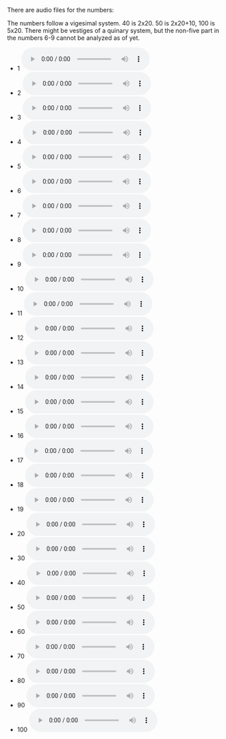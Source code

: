There are audio files for the numbers:

The numbers follow a vigesimal system. 40 is 2x20. 50 is 2x20+10, 100 is 5x20. There might be vestiges of a quinary system, but the non-five part in the numbers 6-9 cannot be analyzed as of yet.

- 1   <audio controls>  <source src="../media/audio/1o.mp3"   type="audio/mpeg"> </audio>
- 2   <audio controls>  <source src="../media/audio/2o.mp3"   type="audio/mpeg"> </audio>
- 3   <audio controls>  <source src="../media/audio/3o.mp3"   type="audio/mpeg"> </audio>
- 4   <audio controls>  <source src="../media/audio/4o.mp3"   type="audio/mpeg"> </audio>
- 5   <audio controls>  <source src="../media/audio/5o.mp3"   type="audio/mpeg"> </audio>
- 6   <audio controls>  <source src="../media/audio/6o.mp3"   type="audio/mpeg"> </audio>
- 7   <audio controls>  <source src="../media/audio/7o.mp3"   type="audio/mpeg"> </audio>
- 8   <audio controls>  <source src="../media/audio/8o.mp3"   type="audio/mpeg"> </audio>
- 9   <audio controls>  <source src="../media/audio/9o.mp3"   type="audio/mpeg"> </audio> 
- 10  <audio controls>  <source src="../media/audio/10o.mp3"  type="audio/mpeg"> </audio>
- 11  <audio controls>  <source src="../media/audio/11o.mp3"  type="audio/mpeg"> </audio>
- 12  <audio controls>  <source src="../media/audio/12o.mp3"  type="audio/mpeg"> </audio>
- 13  <audio controls>  <source src="../media/audio/13o.mp3"  type="audio/mpeg"> </audio>
- 14  <audio controls>  <source src="../media/audio/14o.mp3"  type="audio/mpeg"> </audio>
- 15  <audio controls>  <source src="../media/audio/15o.mp3"  type="audio/mpeg"> </audio>
- 16  <audio controls>  <source src="../media/audio/16o.mp3"  type="audio/mpeg"> </audio>
- 17  <audio controls>  <source src="../media/audio/17o.mp3"  type="audio/mpeg"> </audio>
- 18  <audio controls>  <source src="../media/audio/18o.mp3"  type="audio/mpeg"> </audio>
- 19  <audio controls>  <source src="../media/audio/19o.mp3"  type="audio/mpeg"> </audio> 
- 20  <audio controls>  <source src="../media/audio/20o.mp3"  type="audio/mpeg"> </audio> 
- 30  <audio controls>  <source src="../media/audio/30o.mp3"  type="audio/mpeg"> </audio> 
- 40  <audio controls>  <source src="../media/audio/40o.mp3"  type="audio/mpeg"> </audio> 
- 50  <audio controls>  <source src="../media/audio/50o.mp3"  type="audio/mpeg"> </audio> 
- 60  <audio controls>  <source src="../media/audio/60o.mp3"  type="audio/mpeg"> </audio> 
- 70  <audio controls>  <source src="../media/audio/70o.mp3"  type="audio/mpeg"> </audio> 
- 80  <audio controls>  <source src="../media/audio/80o.mp3"  type="audio/mpeg"> </audio> 
- 90  <audio controls>  <source src="../media/audio/90o.mp3"  type="audio/mpeg"> </audio> 
- 100 <audio controls>  <source src="../media/audio/100o.mp3" type="audio/mpeg"> </audio> 

